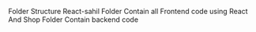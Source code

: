 Folder Structure
React-sahil Folder Contain all Frontend code using React  And Shop Folder Contain backend code
